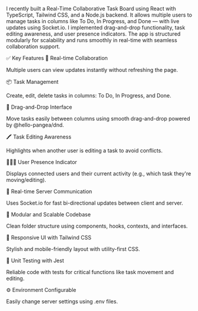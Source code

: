 I recently built a Real-Time Collaborative Task Board using React with TypeScript, Tailwind CSS, and a Node.js backend. It allows multiple users to manage tasks in columns like To Do, In Progress, and Done — with live updates using Socket.io. I implemented drag-and-drop functionality, task editing awareness, and user presence indicators. The app is structured modularly for scalability and runs smoothly in real-time with seamless collaboration support.



✅ Key Features
🔄 Real-time Collaboration

Multiple users can view updates instantly without refreshing the page.

📦 Task Management

Create, edit, delete tasks in columns: To Do, In Progress, and Done.

📌 Drag-and-Drop Interface

Move tasks easily between columns using smooth drag-and-drop powered by @hello-pangea/dnd.

🖍️ Task Editing Awareness

Highlights when another user is editing a task to avoid conflicts.

🧑‍🤝‍🧑 User Presence Indicator

Displays connected users and their current activity (e.g., which task they're moving/editing).

📡 Real-time Server Communication

Uses Socket.io for fast bi-directional updates between client and server.

🧱 Modular and Scalable Codebase

Clean folder structure using components, hooks, contexts, and interfaces.

🎨 Responsive UI with Tailwind CSS

Stylish and mobile-friendly layout with utility-first CSS.

🧪 Unit Testing with Jest

Reliable code with tests for critical functions like task movement and editing.

⚙️ Environment Configurable

Easily change server settings using .env files.
